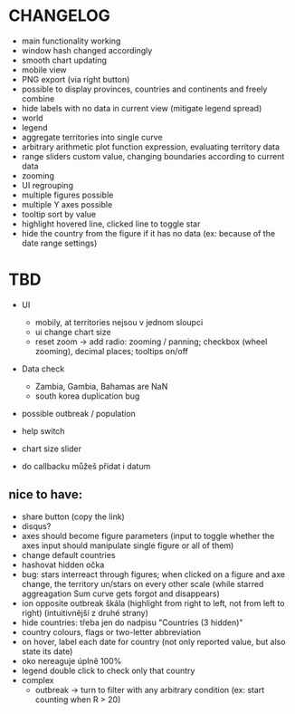 # CHANGELOG

* main functionality working
* window hash changed accordingly
* smooth chart updating
* mobile view
* PNG export (via right button)
* possible to display provinces, countries and continents and freely combine
* hide labels with no data in current view (mitigate legend spread)
* world
* legend
* aggregate territories into single curve
* arbitrary arithmetic plot function expression, evaluating territory data
* range sliders custom value, changing boundaries according to current data
* zooming
* UI regrouping
* multiple figures possible
* multiple Y axes possible
* tooltip sort by value
* highlight hovered line, clicked line to toggle star
* hide the country from the figure if it has no data (ex: because of the date range settings)


# TBD
* UI
    * mobily, at territories nejsou v jednom sloupci
    * ui change chart size
    * reset zoom -> add radio: zooming / panning; checkbox (wheel zooming), decimal places; tooltips on/off
* Data check
    * Zambia, Gambia, Bahamas are NaN
    * south korea duplication bug


* possible outbreak / population
* help switch
* chart size slider
* do callbacku můžeš přidat i datum


## nice to have:
* share button (copy the link)
* disqus?
* axes should become figure parameters (input to toggle whether the axes input should manipulate single figure or all of them)
* change default countries
* hashovat hidden očka
* bug: stars interreact through figures; when clicked on a figure and axe change, the territory un/stars on every other scale (while starred aggreagation Sum curve gets forgot and disappears)
* ion opposite outbreak škála (highlight from right to left, not from left to right) (intuitivnější z druhé strany)
* hide countries: třeba jen do nadpisu "Countries (3 hidden)"
* country colours, flags or two-letter abbreviation
* on hover, label each date for country (not only reported value, but also state its date)
* oko nereaguje úplně 100%
* legend double click to check only that country
* complex
    * outbreak -> turn to filter with any arbitrary condition (ex: start counting when R > 20)